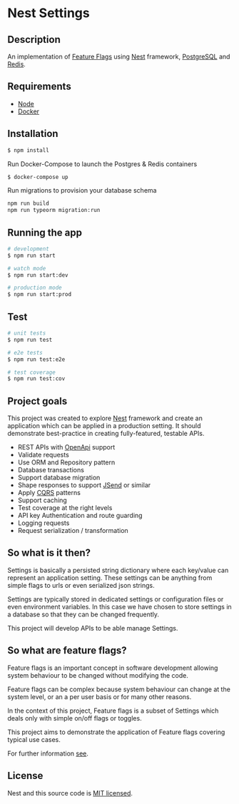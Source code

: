# Nest Settings
## Description

An implementation of [Feature Flags](https://martinfowler.com/articles/feature-toggles.html) using [Nest](https://github.com/nestjs/nest) framework, [PostgreSQL](https://www.postgresql.org/) and [Redis](https://redis.io/).

## Requirements
- [Node](https://nodejs.org/en/)
- [Docker](https://www.docker.com/)

## Installation

```bash
$ npm install
```

Run Docker-Compose to launch the Postgres & Redis containers

``` bash
$ docker-compose up
```

Run migrations to provision your database schema

``` bash
npm run build
npm run typeorm migration:run
```

## Running the app

```bash
# development
$ npm run start

# watch mode
$ npm run start:dev

# production mode
$ npm run start:prod
```

## Test

```bash
# unit tests
$ npm run test

# e2e tests
$ npm run test:e2e

# test coverage
$ npm run test:cov
```

## Project goals

This project was created to explore [Nest](https://github.com/nestjs/nest) framework and create an application which can be applied in a production setting.
It should demonstrate best-practice in creating fully-featured, testable APIs.

- REST APIs with [OpenApi](https://swagger.io/specification/) support
- Validate requests
- Use ORM and Repository pattern
- Database transactions
- Support database migration
- Shape responses to support [JSend](https://github.com/omniti-labs/jsend) or similar
- Apply [CQRS](https://www.martinfowler.com/bliki/CQRS.html) patterns
- Support caching
- Test coverage at the right levels
- API key Authentication and route guarding
- Logging requests
- Request serialization / transformation

## So what is it then?

Settings is basically a persisted string dictionary where each key/value can represent an application setting. These settings can be anything from simple flags to urls or even serialized json strings.

Settings are typically stored in dedicated settings or configuration files or even environment variables. In this case we have chosen to store settings in a database so that they can be changed frequently.

This project will develop APIs to be able manage Settings.

## So what are feature flags?

Feature flags is an important concept in software development allowing system behaviour to be changed without modifying the code.

Feature flags can be complex because system behaviour can change at the system level, or an a per user basis or for many other reasons.

In the context of this project, Feature flags is a subset of Settings which deals only with simple on/off flags or toggles.

This project aims to demonstrate the application of Feature flags covering typical use cases.

For further information [see](https://martinfowler.com/articles/feature-toggles.html).
 
## License

Nest and this source code is [MIT licensed](LICENSE).
